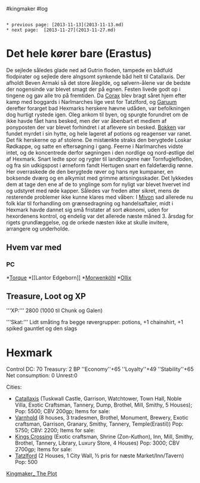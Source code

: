 #kingmaker #log

```ad-info

* previous page: [2013-11-13](2013-11-13.md)
* next page:  [2013-11-27](2013-11-27.md) 
```

# Det hele kører bare (Erastus)  
 
De sejlede således glade ned ad Gutrin floden, tampede en bådfuld flodpirater og sejlede dere alngsomt synkende båd helt til Catallaxis. Der afholdt Beven Armaki så det store ålegilde, og sølvern-ålene var de bedste der nogensinde var blevet smagt der på egnen. Festen livede godt op i tingene og gav alle tro på fremtiden. Da [Corax](Corax.md) blev bragt såret hjem efter kamp med boggards i Narlmarches lige vest for Tatzlford, og [Garuum](Garuum.md) derefter forarget bad Hexmarks herskere hævne udåden, var befolkningen dog hurtigt rystede igen. Oleg ankom til byen, og spurgte forundret om de ikke havde fået hans besked, men der var åbenbart et medlem af ponyposten der var blevet forhindret i at aflevere sin besked. [Bokken](Bokken.md) var fundet myrdet i sin hytte, og hele lageret af potions og reagenser var ranet. Det fik herskerne op af stolene. De mistænkte straks den berygtede Loskar Rødkappe, og satte en eftersøgning i gang. Feerne i Narlmarches vidste intet, og de koncentrede derfor søgningen i den nordlige og nord-østlige del af Hexmark. Snart ledte spor og rygter til landbrugene nær Tornfuglefloden, og fra sin udkigspost i ørneform fandt Hertugen snart en faldefærdig rønne. Her overraskede de den berygtede røver og hans nye kumpaner, en boksende dværg og en alkymist med grimme ætsningsskader. Det lykkedes dem at tage den ene af de to ynglinge som for nyligt var blevet hvervet ind og udstyret med røde kapper. Således var freden atter sikret, mens de resterende problemer ikke kunne klares med våben: I [Mivon](Mivon.md) sad allerede nu folk klar til forhandling om grænsedragning og handelsaftaler, midt i Hexmark havde dannet sig små fristater af sort økonomi, uden for hexordenens kontrol, og endelig var det allerede næste måned 3. årsdag for rigets grundlæggelse, og de orkede næsten ikke at skulle invitere, arrangere og underholde.
## Hvem var med 
### PC 
 
*[Torque](Torque%20Firebrand.md)
*[[Lantor Edgeborn]]
*[Morwenköhl](Morwenköhl.md)
*[Ollix](Ollix%20Stormhorn.md)
## Treasure, Loot og XP 
'''XP:''' 2800 (1000 til Chunk og Galen)
 
'''Skat:''' Lidt småting fra begge røvergrupper: potions, +1 chainshirt, +1 spiked gauntlet og den slags
# Hexmark  
Control DC: 70 Treasury: 2 BP 
 ''Economy''+65 ''Loyalty''+49 ''Stability''+65
 Net consumption: 0 Unrest:0
Cities:
* [Catallaxis](Catallaxis.md) (Tuskwall Castle, Garrison, Watchtower, Town Hall, Noble Villa, Exotic Craftsman, Tannery, Dump, Brothel, Mill, Smithy, 5 Houses); Pop: 5500; CBV 200gp; Items for sale:
* [Varnhold](Varnhold.md) (8 houses, 3 tradesmen, Brothel, Monument, Brewery, Exotic craftsman, Garrison, Granary, Smithy, Tannery, Temple(Erastil)) Pop: 5750; CBV: 2200; Items for sale:
* [Kings Crossing](Kings%20Crossing.md) (Exotic craftsman, Shrine (Zon-Kuthon), Inn, Mill, Smithy, Brothel, Tannery, Library, Luxury Store, 4 Houses) Pop: 3000; CBV 2700gp; Items for sale: 
* [Tatzlford](Tatzlford.md) (2 Houses, 1 City Wall, ½ pris for næste Market/Inn/Tavern) Pop: 500
[Kingmaker_ The Plot](Kingmaker_%20The%20Plot.md)
